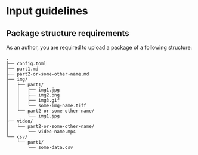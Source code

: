 # Input guidelines

## Package structure requirements

As an author, you are required to upload a package of a following structure:

```
.
├── config.toml
├── part1.md
├── part2-or-some-other-name.md
├── img/
│   ├── part1/
│   │   ├── img1.jpg
│   │   ├── img2.png
│   │   ├── img3.gif
│   │   └── some-img-name.tiff
│   └── part2-or-some-other-name/
│       └── img1.jpg
├── video/
│   └── part2-or-some-other-name/
│       └── video-name.mp4
└── csv/
    └── part1/
        └── some-data.csv
```


